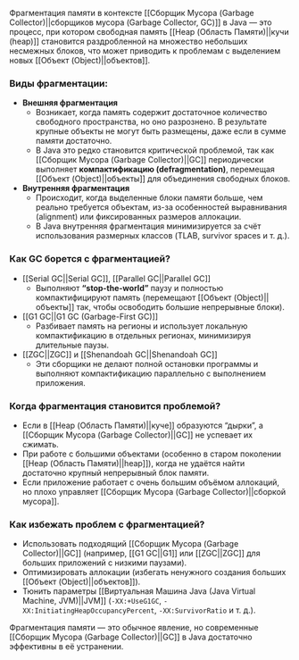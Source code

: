 Фрагментация памяти в контексте [[Сборщик Мусора (Garbage Collector)||сборщиков мусора (Garbage Collector, GC)]] в Java — это процесс, при котором свободная память [[Heap (Область Памяти)||кучи (heap)]] становится раздробленной на множество небольших несмежных блоков, что может приводить к проблемам с выделением новых [[Объект (Object)||объектов]].

### Виды фрагментации:

- **Внешняя фрагментация**
	- Возникает, когда память содержит достаточное количество свободного пространства, но оно разрознено. В результате крупные объекты не могут быть размещены, даже если в сумме памяти достаточно.
	- В Java это редко становится критической проблемой, так как [[Сборщик Мусора (Garbage Collector)||GC]] периодически выполняет **компактификацию (defragmentation)**, перемещая [[Объект (Object)||объекты]] для объединения свободных блоков.
- **Внутренняя фрагментация**
	- Происходит, когда выделенные блоки памяти больше, чем реально требуется объектам, из-за особенностей выравнивания (alignment) или фиксированных размеров аллокации.
	- В Java внутренняя фрагментация минимизируется за счёт использования размерных классов (TLAB, survivor spaces и т. д.).


### Как GC борется с фрагментацией?

- [[Serial GC||Serial GC]], [[Parallel GC||Parallel GC]]
	- Выполняют **“stop-the-world”** паузу и полностью компактифицируют память (перемещают [[Объект (Object)||объекты]] так, чтобы освободить большие непрерывные блоки).
- [[G1 GC||G1 GC (Garbage-First GC)]]
	- Разбивает память на регионы и использует локальную компактификацию в отдельных регионах, минимизируя длительные паузы.
- [[ZGC||ZGC]] и [[Shenandoah GC||Shenandoah GC]]
	- Эти сборщики не делают полной остановки программы и выполняют компактификацию параллельно с выполнением приложения.


### Когда фрагментация становится проблемой?

- Если в [[Heap (Область Памяти)||куче]] образуются “дырки”, а [[Сборщик Мусора (Garbage Collector)||GC]] не успевает их сжимать.
- При работе с большими объектами (особенно в старом поколении [[Heap (Область Памяти)||heap]]), когда не удаётся найти достаточно крупный непрерывный блок памяти.
- Если приложение работает с очень большим объёмом аллокаций, но плохо управляет [[Сборщик Мусора (Garbage Collector)||сборкой мусора]].


### Как избежать проблем с фрагментацией?

- Использовать подходящий [[Сборщик Мусора (Garbage Collector)||GC]] (например, [[G1 GC||G1]] или [[ZGC||ZGC]] для больших приложений с низкими паузами).
- Оптимизировать аллокации (избегать ненужного создания больших [[Объект (Object)||объектов]]).
- Тюнить параметры [[Виртуальная Машина Java (Java Virtual Machine, JVM)||JVM]] (`-XX:+UseG1GC`, `-XX:InitiatingHeapOccupancyPercent`, `-XX:SurvivorRatio` и т. д.).


Фрагментация памяти — это обычное явление, но современные [[Сборщик Мусора (Garbage Collector)||GC]] в Java достаточно эффективны в её устранении.